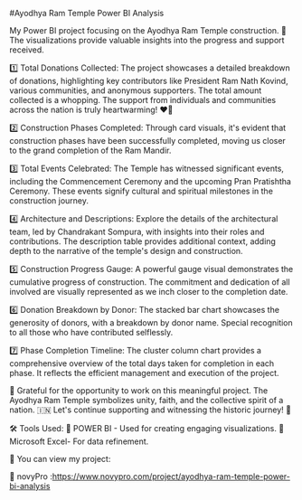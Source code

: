 #Ayodhya Ram Temple Power BI Analysis

My Power BI project focusing on the Ayodhya Ram Temple construction. 🚧 The visualizations provide valuable insights into the progress and support received.

1️⃣ Total Donations Collected: The project showcases a detailed breakdown of donations, highlighting key contributors like President Ram Nath Kovind, various communities, and anonymous supporters. The total amount collected is a whopping. The support from individuals and communities across the nation is truly heartwarming! ❤️🙏

2️⃣ Construction Phases Completed: Through card visuals, it's evident that construction phases have been successfully completed, moving us closer to the grand completion of the Ram Mandir.

3️⃣ Total Events Celebrated: The Temple has witnessed significant events, including the Commencement Ceremony and the upcoming Pran Pratishtha Ceremony. These events signify cultural and spiritual milestones in the construction journey.

4️⃣ Architecture and Descriptions: Explore the details of the architectural team, led by Chandrakant Sompura, with insights into their roles and contributions. The description table provides additional context, adding depth to the narrative of the temple's design and construction.

5️⃣ Construction Progress Gauge: A powerful gauge visual demonstrates the cumulative progress of construction. The commitment and dedication of all involved are visually represented as we inch closer to the completion date.

6️⃣ Donation Breakdown by Donor: The stacked bar chart showcases the generosity of donors, with a breakdown by donor name. Special recognition to all those who have contributed selflessly.

7️⃣ Phase Completion Timeline: The cluster column chart provides a comprehensive overview of the total days taken for completion in each phase. It reflects the efficient management and execution of the project.

🙌 Grateful for the opportunity to work on this meaningful project. The Ayodhya Ram Temple symbolizes unity, faith, and the collective spirit of a nation. 🇮🇳 Let's continue supporting and witnessing the historic journey! 🌟

🛠️ Tools Used: 
🔹 POWER BI - Used for creating engaging visualizations.
🔹 Microsoft Excel- For data refinement.

📌 You can view my project:

🔗 novyPro :https://www.novypro.com/project/ayodhya-ram-temple-power-bi-analysis

